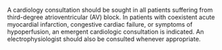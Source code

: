 A cardiology consultation should be sought in all patients suffering from third-degree atrioventricular (AV) block. In patients with coexistent acute myocardial infarction, congestive cardiac failure, or symptoms of hypoperfusion, an emergent cardiologic consultation is indicated. An electrophysiologist should also be consulted whenever appropriate.